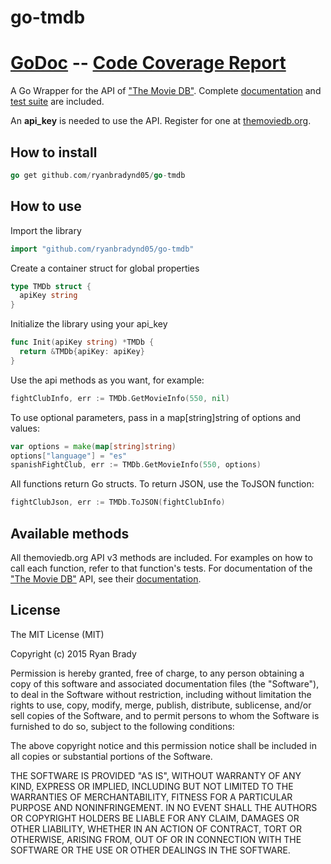 # go-tmdb

[GoDoc](https://godoc.org/github.com/ryanbradynd05/go-tmdb)  --  [Code Coverage Report](http://rawgit.com/ryanbradynd05/go-tmdb/master/coverage/coverage_report.html)
=================================

A Go Wrapper for the API of ["The Movie DB"](http://www.themoviedb.org/). Complete [documentation](https://godoc.org/github.com/ryanbradynd05/go-tmdb) and [test suite](http://rawgit.com/ryanbradynd05/go-tmdb/master/coverage/coverage_report.html) are included.

An **api_key** is needed to use the API. Register for one at [themoviedb.org](https://www.themoviedb.org/documentation/api).

## How to install

```go
go get github.com/ryanbradynd05/go-tmdb
```

## How to use

Import the library

```go
import "github.com/ryanbradynd05/go-tmdb"
```
    
Create a container struct for global properties
```go
type TMDb struct {
  apiKey string
}
```

Initialize the library using your api_key
```go
func Init(apiKey string) *TMDb {
  return &TMDb{apiKey: apiKey}
}
```

Use the api methods as you want, for example:

```go
fightClubInfo, err := TMDb.GetMovieInfo(550, nil)
```

To use optional parameters, pass in a map[string]string of options and values:

```go
var options = make(map[string]string)
options["language"] = "es"
spanishFightClub, err := TMDb.GetMovieInfo(550, options)
```

All functions return Go structs. To return JSON, use the ToJSON function:

```go
fightClubJson, err := TMDb.ToJSON(fightClubInfo)
```

## Available methods

All themoviedb.org API v3 methods are included. For examples on how to call each function, refer to that function's tests. For documentation of the ["The Movie DB"](http://www.themoviedb.org/) API, see their [documentation](http://docs.themoviedb.apiary.io/).

## License 

The MIT License (MIT)

Copyright (c) 2015 Ryan Brady

Permission is hereby granted, free of charge, to any person obtaining a copy
of this software and associated documentation files (the "Software"), to deal
in the Software without restriction, including without limitation the rights
to use, copy, modify, merge, publish, distribute, sublicense, and/or sell
copies of the Software, and to permit persons to whom the Software is
furnished to do so, subject to the following conditions:

The above copyright notice and this permission notice shall be included in all
copies or substantial portions of the Software.

THE SOFTWARE IS PROVIDED "AS IS", WITHOUT WARRANTY OF ANY KIND, EXPRESS OR
IMPLIED, INCLUDING BUT NOT LIMITED TO THE WARRANTIES OF MERCHANTABILITY,
FITNESS FOR A PARTICULAR PURPOSE AND NONINFRINGEMENT. IN NO EVENT SHALL THE
AUTHORS OR COPYRIGHT HOLDERS BE LIABLE FOR ANY CLAIM, DAMAGES OR OTHER
LIABILITY, WHETHER IN AN ACTION OF CONTRACT, TORT OR OTHERWISE, ARISING FROM,
OUT OF OR IN CONNECTION WITH THE SOFTWARE OR THE USE OR OTHER DEALINGS IN THE
SOFTWARE.
